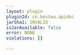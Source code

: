 ```yaml
---
layout: plugin
pluginId: cn.bestwu.apidoc
jarSha1: INVALID
isJarAvailable: false
error: NONE
violations: []

---
```

